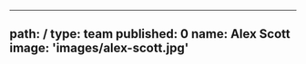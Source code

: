 ---
path: /
type: team
published: 0
name: Alex Scott
image: 'images/alex-scott.jpg'
------------------------------
